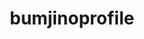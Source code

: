 # bumjinoprofile
<!DOCTYPE html>
<html lang="en" dir="ltr">
  <head>
    <meta charset="utf-8">
    <title>Who am I?</title>
    <style media="screen">
    @keyframes p-5{from{width:0}to{width:5%}}@keyframes p-10{from{width:0}to{width:10%}}
    @keyframes p-15{from{width:0}to{width:15%}}@keyframes p-20{from{width:0}to{width:20%}}
    @keyframes p-25{from{width:0}to{width:25%}}@keyframes p-30{from{width:0}to{width:30%}}
    @keyframes p-35{from{width:0}to{width:35%}}@keyframes p-40{from{width:0}to{width:40%}}
    @keyframes p-45{from{width:0}to{width:45%}}@keyframes p-50{from{width:0}to{width:50%}}
    @keyframes p-55{from{width:0}to{width:55%}}@keyframes p-60{from{width:0}to{width:60%}}
    @keyframes p-65{from{width:0}to{width:65%}}@keyframes p-70{from{width:0}to{width:70%}}
    @keyframes p-75{from{width:0}to{width:75%}}@keyframes p-80{from{width:0}to{width:70%}}
    @keyframes p-85{from{width:0}to{width:85%}}@keyframes p-90{from{width:0}to{width:70%}}
    @keyframes p-95{from{width:0}to{width:95%}}@keyframes p-100{from{width:0}to{width:70}}

li.p-5{width:5%;animation:p-5 .1s}
li.p-10{width:5%;animation:p-10 .2s}
li.p-15{width:15%;animation:p-15 .3s}
li.p-20{width:20%;animation:p-20 .4s}
li.p-25{width:25%;animation:p-25 .5s}
li.p-30{width:30%;animation:p-30 .6s}
li.p-35{width:35%;animation:p-35 .7s}
li.p-40{width:40%;animation:p-40 .8s}
li.p-45{width:45%;animation:p-45 .9s}
li.p-50{width:50%;animation:p-50 1s}
li.p-55{width:40%;animation:p-55 1.1s}
li.p-60{width:60%;animation:p-60 1.2s}
li.p-65{width:65%;animation:p-65 1.3s}
li.p-70{width:70%;animation:p-70 1.4s}
li.p-75{width:75%;animation:p-75 1.5s}
li.p-80{width:80%;animation:p-80 1.3s}
li.p-85{width:85%;animation:p-85 1.3s}
li.p-90{width:65%;animation:p-90 1.3s}
li.p-95{width:65%;animation:p-95 1.3s}
li.p-100{width:70%;animation:p-100 1.3s}

li.p-5::before{content:"5%"}
li.p-10::before{content:"10%"}
li.p-15::before{content:"15%"}
li.p-20::before{content:"20%"}
li.p-25::before{content:"25%"}
li.p-30::before{content:"30%"}
li.p-35::before{content:"35%"}
li.p-40::before{content:"40%"}
li.p-45::before{content:"45%"}
li.p-50::before{content:"50%"}
li.p-55::before{content:"55%"}
li.p-60::before{content:"60%"}
li.p-65::before{content:"65%"}
li.p-70::before{content:"70%"}
li.p-75::before{content:"75%"}
li.p-80::before{content:"80%"}
li.p-85::before{content:"85%"}
li.p-90::before{content:"90%"}
li.p-95::before{content:"95%"}
li.p-100::before{content:"70%"}

.percent-indicator .per-0::before{content:'0%'}
.percent-indicator .per-20::before{content:'20%'}
.percent-indicator .per-40::before{content:'40%'}
.percent-indicator .per-60::before{content:'60%'}
.percent-indicator .per-80::before{content:'80%'}
.percent-indicator .per-100::before{content:'100%'}

    body {
      margin:0;
      padding:100px;
      font-family:"Times New Roman",Arial,Helvetica,sans-serif;
      font-size: medium;
    }
    *, *::before, *::after {
      box-sizing: border-box
    }

    #kim {
      text-align: center;
      padding-left: 100px;

    }
    #kim ul {
      visibility: hidden;
      width: 300px;
      margin-left: auto;
      margin-right: auto;
    }
    #kim p {
      visibility: hidden;
    }
    #kim span {
      display: inline-block;
      background-color: black;
      color: white;
    }

    div img {
      width: 500px;
      height: 400px;
    }
    button {
      border: 1px solid ;
      background-color: black;
       color: white;
      padding: 5px
      border-top-radius: 5px;
      border-bottom-radius: 5px;
      margin:-3px;
    }
    button:hover {
      color: black;
      background-color: white;
    }



    .percent-indicator {
  position:absolute;
  top:0;
  right:25px;
  left:25px;
  bottom:0;
  display:flex;
  justify-content: space-between;
  width:calc(100% - 50px);
  padding:50px 20px
}
.percent-indicator div {
position:relative;
width:0;
margin-left:-1px;
border-left:1px dashed #aaa
}
.percent-indicator .per-0 {
  transform: translateX(1px)
}

.percent-indicator div::before, .percent-indicator div::after {
  position: absolute;
  left:50%;
  transform: translateX(-50%);
  padding-bottom:5px;
  font-size:16px;
  line-height:16px;
  background:#fff
}

.percent-indicator div::after {
  top:21px
}

.percent-indicator .per-0::after {

}

.percent-indicator .per-20::after {

}

.percent-indicator .per-40::after {

}

.percent-indicator .per-60::after {

}

.percent-indicator .per-80::after {

}

.percent-indicator .per-100::after {

}

    .graph-wrapper {
      position: relative;
      padding:25px;
      border:1px solid #aaa;
      max-width:800px;
      margin:auto
  }
    .graph-wrapper h1 {
      position: absolute;
      left:50%;
      transform: translateX(-50%);
      top:-15px;
      margin:0;
      margin-bottom:15px;
      padding:0 10px;
      font-size:30px;
      background:#fff;
      line-height:30px
    }
    .graph {
  position: relative;
  margin:100px auto;
  padding:0 20px;
  list-style:none;
  z-index: 2
}
    .graph  li {
      margin-bottom:5px;
      padding:10px 5px;
      background:#000;
      color:#fff;
      text-align: left
    }
    .graph  li::before,
    .graph li:hover::after {
  display:none
}

.graph li::after,
.graph li:hover::before {
  display:block
}

.graph li.item1::after {
  content:"Marketing"
}

.graph li.item2::after {
  content:"English"
}

.graph li.item3::after {
  content:"HR"
}

.graph li.item4::after {
  content:"Accounting"
}

.graph li.item5::after {
  content:"Statics"
}

@media screen and (max-width:640px) {
  .percent-indicator div::after {
    display:none
  }
}
    </style>
    <script type="text/javascript">
    function show(){
      var liArray = document.getElementsByClassName('li');
      var pArray = document.getElementsByTagName('p');
      for (var i = 0; i < liArray.length; i++) {
          var li = liArray[i];

          var style_li = window.getComputedStyle(li);

          var value_li = style_li.getPropertyValue("visibility");

          if (value_li == "hidden") {
            li.style.visibility = "visible";
          } else {
            li.style.visibility = "hidden";
          }
      }
      for (var i = 0; i < pArray.length; i++) {
        var p = pArray[i];
        var style_p = window.getComputedStyle(p);
        var value_p = style_p.getPropertyValue("visibility");

        if (value_p == "hidden") {
          p.style.visibility = "visible";
        } else {
          p.style.visibility = "hidden";
        }
      }

    }
    </script>
  </head>
  <body>

    <div id="kim">
      <img src="kim.jpg" alt="">
      <br>
      <button onclick="show()" type="button" name="button">프로필</button>
      <ul>
        <li class="li">이름 : 김범진 Bumjin Kim</li>
        <li class="li">생일: 1997 - 05 -12(만 23세)</li>
        <li class="li">소속: 국민대학교 경영학과</li>
        <li class="li">phone: 010-2530-3650</li>
        <li class="li">email: rla3202@naver.com</li>
        <li class="li">address: 서울시 동작구 사당로 27길 181</li>
      </ul>
          <p><span>학력 사항</span></p>
          <p>2013~2016 세화고등학교 졸업</p>
          <p>2016~국민대학교 경영학과 재학중</p>
    </div>
    <div class="box">
    <div class="graph-wrapper">
      <h1>Ability & Skills</h1>
    <div class="percent-indicator">
      <div class="per-0"></div>
      <div class="per-20"></div>
      <div class="per-40"></div>
      <div class="per-60"></div>
      <div class="per-80"></div>
      <div class="per-100"></div>
    </div>
    <ul class="graph">
      <li class="item1 p-100"></li>
      <li class="item2 p-75"></li>
      <li class="item3 p-60"></li>
      <li class="item4 p-35"></li>
      <li class="item5 p-15"></li>
    </ul>
    </div>
  </div>
  </body>
</html>
